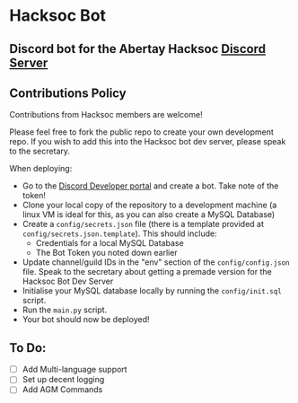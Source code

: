 # Hacksoc Bot
## Discord bot for the Abertay Hacksoc [Discord Server](https://discord.hacksoc.co.uk)

## Contributions Policy
Contributions from Hacksoc members are welcome! 

Please feel free to fork the public repo to create your own development repo. If you wish to add this into the Hacksoc bot dev server, please speak to the secretary.

When deploying:
* Go to the [Discord Developer portal](https://discord.com/developers/) and create a bot. Take note of the token!
* Clone your local copy of the repository to a development machine (a linux VM is ideal for this, as you can also create a MySQL Database)
* Create a `config/secrets.json` file (there is a template provided at `config/secrets.json.template`). This should include:
    * Credentials for a local MySQL Database
    * The Bot Token you noted down earlier
* Update channel/guild IDs in the "env" section of the `config/config.json` file. Speak to the secretary about getting a premade version for the Hacksoc Bot Dev Server
* Initialise your MySQL database locally by running the `config/init.sql` script.
* Run the `main.py` script.
* Your bot should now be deployed!


## To Do:
- [ ] Add Multi-language support
- [ ] Set up decent logging
- [ ] Add AGM Commands
